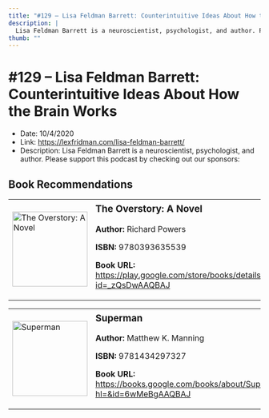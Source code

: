 ```yaml
---
title: "#129 – Lisa Feldman Barrett: Counterintuitive Ideas About How the Brain Works"
description: |
  Lisa Feldman Barrett is a neuroscientist, psychologist, and author. Please support this podcast by checking out our sponsors:"
thumb: ""
---
```


# #129 – Lisa Feldman Barrett: Counterintuitive Ideas About How the Brain Works

  - Date: 10/4/2020
  - Link: https://lexfridman.com/lisa-feldman-barrett/
  - Description: Lisa Feldman Barrett is a neuroscientist, psychologist, and author. Please support this podcast by checking out our sponsors:

## Book Recommendations

<table style="border: none;"><tr style="border: none;"><td style="border: none;"><img src="https://books.google.com/books/content?id=_zQsDwAAQBAJ&printsec=frontcover&img=1&zoom=1&edge=curl&source=gbs_api" alt="The Overstory: A Novel" width="150" style="vertical-align: top;"></td><td style="border: none; vertical-align: top;"><h3 style='margin-top: 5'>The Overstory: A Novel</h3><p><strong>Author:</strong> Richard Powers</p><p><strong>ISBN:</strong> 9780393635539</p><p><strong>Book URL:</strong> <a href="https://play.google.com/store/books/details?id=_zQsDwAAQBAJ">https://play.google.com/store/books/details?id=_zQsDwAAQBAJ</a></p></td></tr></table>
<table style="border: none;"><tr style="border: none;"><td style="border: none;"><img src="https://books.google.com/books/content?id=6wMeBgAAQBAJ&printsec=frontcover&img=1&zoom=1&edge=curl&source=gbs_api" alt="Superman" width="150" style="vertical-align: top;"></td><td style="border: none; vertical-align: top;"><h3 style='margin-top: 5'>Superman</h3><p><strong>Author:</strong> Matthew K. Manning</p><p><strong>ISBN:</strong> 9781434297327</p><p><strong>Book URL:</strong> <a href="https://books.google.com/books/about/Superman.html?hl=&id=6wMeBgAAQBAJ">https://books.google.com/books/about/Superman.html?hl=&id=6wMeBgAAQBAJ</a></p></td></tr></table>
